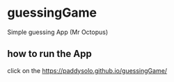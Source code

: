 # guessingGame
Simple guessing App (Mr Octopus)
## how to run the App
click on the https://paddysolo.github.io/guessingGame/
